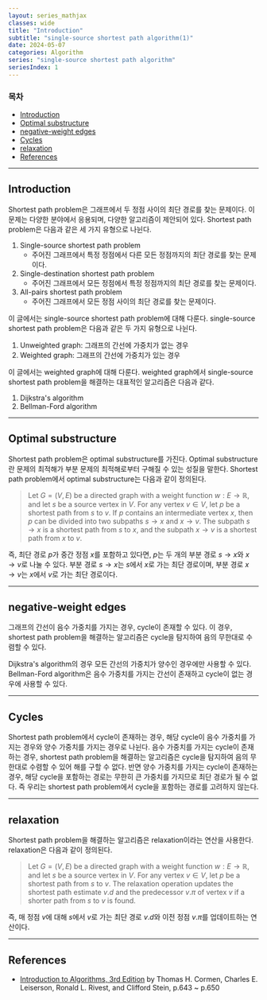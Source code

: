 ```yaml
---
layout: series_mathjax
classes: wide
title: "Introduction"
subtitle: "single-source shortest path algorithm(1)"
date: 2024-05-07
categories: Algorithm
series: "single-source shortest path algorithm"
seriesIndex: 1
---
```


### 목차

- [Introduction](#introduction)
- [Optimal substructure](#optimal-substructure)
- [negative-weight edges](#negative-weight-edges)
- [Cycles](#cycles)
- [relaxation](#relaxation)
- [References](#references)

---

## Introduction

Shortest path problem은 그래프에서 두 정점 사이의 최단 경로를 찾는 문제이다. 이 문제는 다양한 분야에서 응용되며, 다양한 알고리즘이
 제안되어 있다. Shortest path problem은 다음과 같은 세 가지 유형으로 나뉜다.

1. Single-source shortest path problem
    - 주어진 그래프에서 특정 정점에서 다른 모든 정점까지의 최단 경로를 찾는 문제이다.
2. Single-destination shortest path problem
    - 주어진 그래프에서 모든 정점에서 특정 정점까지의 최단 경로를 찾는 문제이다.
3. All-pairs shortest path problem
    - 주어진 그래프에서 모든 정점 사이의 최단 경로를 찾는 문제이다.

이 글에서는 single-source shortest path problem에 대해 다룬다. single-source shortest path problem은 다음과 같은 두 가지 유형으로 나뉜다.

1. Unweighted graph: 그래프의 간선에 가중치가 없는 경우
2. Weighted graph: 그래프의 간선에 가중치가 있는 경우

이 글에서는 weighted graph에 대해 다룬다. weighted graph에서 single-source shortest path problem을 해결하는 대표적인 알고리즘은
 다음과 같다.

1. Dijkstra's algorithm
2. Bellman-Ford algorithm

---

## Optimal substructure

Shortest path problem은 optimal substructure를 가진다. Optimal substructure란 문제의 최적해가 부분 문제의 최적해로부터 구해질 수
 있는 성질을 말한다.
 Shortest path problem에서 optimal substructure는 다음과 같이 정의된다.

> Let $G = (V, E)$ be a directed graph with a weight function $w: E \rightarrow \mathbb{R}$, and let $s$ be a source vertex in $V$. For any vertex $v \in V$, let $p$ be a shortest path from $s$ to $v$. If $p$ contains an intermediate vertex $x$, then $p$ can be divided into two subpaths $s \rightarrow x$ and $x \rightarrow v$. The subpath $s \rightarrow x$ is a shortest path from $s$ to $x$, and the subpath $x \rightarrow v$ is a shortest path from $x$ to $v$.

즉, 최단 경로 $p$가 중간 정점 $x$를 포함하고 있다면, $p$는 두 개의 부분 경로 $s \rightarrow x$와 $x \rightarrow v$로 나눌 수 있다.
 부분 경로 $s \rightarrow x$는 $s$에서 $x$로 가는 최단 경로이며, 부분 경로 $x \rightarrow v$는 $x$에서 $v$로 가는 최단 경로이다.

---

## negative-weight edges

그래프의 간선이 음수 가중치를 가지는 경우, cycle이 존재할 수 있다. 이 경우, shortest path problem을 해결하는 알고리즘은 cycle을
 탐지하여 음의 무한대로 수렴할 수 있다.

Dijkstra's algorithm의 경우 모든 간선의 가중치가 양수인 경우에만 사용할 수 있다. Bellman-Ford algorithm은 음수 가중치를 가지는
 간선이 존재하고 cycle이 없는 경우에 사용할 수 있다.

---

## Cycles

Shortest path problem에서 cycle이 존재하는 경우, 해당 cycle이 음수 가중치를 가지는 경우와 양수 가중치를 가지는 경우로 나뉜다.
 음수 가중치를 가지는 cycle이 존재하는 경우, shortest path problem을 해결하는 알고리즘은 cycle을 탐지하여 음의 무한대로 수렴할 수
 있어 해를 구할 수 없다. 반면 양수 가중치를 가지는 cycle이 존재하는 경우, 해당 cycle을 포함하는 경로는 무한히 큰 가중치를 가지므로
 최단 경로가 될 수 없다. 즉 우리는 shortest path problem에서 cycle을 포함하는 경로를 고려하지 않는다.

---

## relaxation

Shortest path problem을 해결하는 알고리즘은 relaxation이라는 연산을 사용한다. relaxation은 다음과 같이 정의된다.

> Let $G = (V, E)$ be a directed graph with a weight function $w: E \rightarrow \mathbb{R}$, and let $s$ be a source vertex in $V$. For any vertex $v \in V$, let $p$ be a shortest path from $s$ to $v$. The relaxation operation updates the shortest path estimate $v.d$ and the predecessor $v.\pi$ of vertex $v$ if a shorter path from $s$ to $v$ is found.

즉, 매 정점 $v$에 대해 $s$에서 $v$로 가는 최단 경로 $v.d$와 이전 정점 $v.\pi$를 업데이트하는 연산이다.

---

## References

- [Introduction to Algorithms, 3rd Edition](https://mitpress.mit.edu/books/introduction-algorithms-third-edition)
  by Thomas H. Cormen, Charles E. Leiserson, Ronald L. Rivest, and Clifford Stein, p.643 ~ p.650
